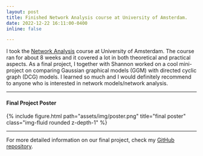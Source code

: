 ```yaml
---
layout: post
title: Finished Network Analysis course at University of Amsterdam.
date: 2022-12-22 16:11:00-0400
inline: false

---
```


I took the <a href="https://coursecatalogue.uva.nl/xmlpages/page/2022-2023-en/search-course/course/102117">Network Analysis</a> course at University of Amsterdam. The course ran for about 8 weeks and it covered a lot in both theoretical and practical aspects. As a final project, I together with Shannon worked on a cool mini-project on comparing Gaussian graphical models (GGM) with directed cyclic graph (DCG) models. I learned so much and I would definitely recommend to anyone who is interested in network models/network analysis.

***

#### Final Project Poster

{% include figure.html path="assets/img/poster.png" title="final poster" class="img-fluid rounded z-depth-1" %}

***

For more detailed information on our final project, check my <a href="https://github.com/KyuriP/Network-analysis">GitHub repository</a>.